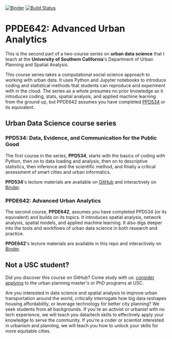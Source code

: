 [![Binder](https://mybinder.org/badge_logo.svg)](https://mybinder.org/v2/gh/gboeing/ppde642/main?urlpath=lab)
[![Build Status](https://github.com/gboeing/ppde642/workflows/tests/badge.svg?branch=main)](https://github.com/gboeing/ppde642/actions?query=workflow%3A%22tests%22)

# PPDE642: Advanced Urban Analytics

This is the second part of a two-course series on **urban data science** that I teach at the **University of Southern California**'s Department of Urban Planning and Spatial Analysis.

This course series takes a computational social science approach to working with urban data. It uses Python and Jupyter notebooks to introduce coding and statistical methods that students can reproduce and experiment with in the cloud. The series as a whole presumes no prior knowledge as it introduces coding, stats, spatial analysis, and applied machine learning from the ground up, but PPDE642 assumes you have completed [PPD534](https://github.com/gboeing/ppd534) or its equivalent.

## Urban Data Science course series

### PPD534: Data, Evidence, and Communication for the Public Good

The first course in the series, **PPD534**, starts with the basics of coding with Python, then on to data loading and analysis, then on to descriptive statistics, then inference and the scientific method, and finally a critical assessment of smart cities and urban informatics.

**PPD534**'s lecture materials are available on [GitHub](https://github.com/gboeing/ppd534) and interactively on [Binder](https://mybinder.org/v2/gh/gboeing/ppd534/main).

### PPDE642: Advanced Urban Analytics

The second course, **PPDE642**, assumes you have completed PPD534 (or its equivalent) and builds on its topics. It introduces spatial analysis, network analysis, spatial models, and applied machine learning. It also digs deeper into the tools and workflows of urban data science in both research and practice.

**PPDE642**'s lecture materials are available in this repo and interactively on [Binder](https://mybinder.org/v2/gh/gboeing/ppde642/main).

## Not a USC student?

Did you discover this course on GitHub? Come study with us: [consider applying](https://geoffboeing.com/lab/) to the urban planning master's or PhD programs at USC.

Are you interested in data science and spatial analysis to improve urban transportation around the world, critically interrogate how big data reshapes housing affordability, or leverage technology for better city planning? We seek students from all backgrounds. If you're an activist or urbanist with no tech experience, we will teach you data/tech skills to effectively apply your knowledge to serve the community. If you're a coder or scientist interested in urbanism and planning, we will teach you how to unlock your skills for more equitable cities.
